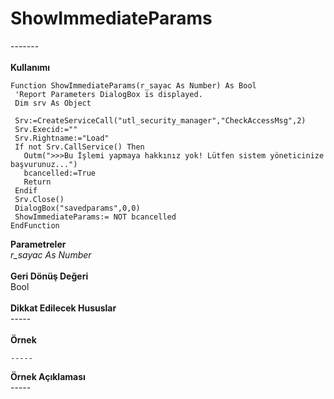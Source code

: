 # ShowImmediateParams

\-------\
\
**Kullanımı**

```
Function ShowImmediateParams(r_sayac As Number) As Bool
 'Report Parameters DialogBox is displayed.
 Dim srv As Object
 
 Srv:=CreateServiceCall("utl_security_manager","CheckAccessMsg",2)
 Srv.Execid:=""
 Srv.Rightname:="Load"
 If not Srv.CallService() Then
   Outm(">>>Bu İşlemi yapmaya hakkınız yok! Lütfen sistem yöneticinize başvurunuz...")
   bcancelled:=True
   Return
 Endif
 Srv.Close()
 DialogBox("savedparams",0,0)
 ShowImmediateParams:= NOT bcancelled
EndFunction
```

**Parametreler**\
_r\_sayac As Number_\
\
**Geri Dönüş Değeri**\
Bool\
\
**Dikkat Edilecek Hususlar**\
\-----\
\
**Örnek**

```
-----
```

**Örnek Açıklaması**\
\-----
